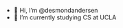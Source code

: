 - 👋 Hi, I’m @desmondandersen
- 🌱 I’m currently studying CS at UCLA

<!---
desmondandersen/desmondandersen is a ✨ special ✨ repository because its `README.md` (this file) appears on your GitHub profile.
You can click the Preview link to take a look at your changes.
--->
